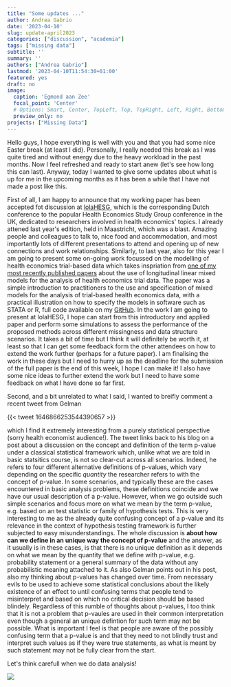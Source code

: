 ```yaml
---
title: "Some updates ..."
author: Andrea Gabrio
date: '2023-04-10'
slug: update-april2023
categories: ["discussion", "academia"]
tags: ["missing data"]
subtitle: ''
summary: ''
authors: ["Andrea Gabrio"]
lastmod: '2023-04-10T11:54:30+01:00'
featured: yes
draft: no
image:
  caption: 'Egmond aan Zee'
  focal_point: 'Center'
  # Options: Smart, Center, TopLeft, Top, TopRight, Left, Right, BottomLeft, Bottom, BottomRight
  preview_only: no
projects: ["Missing Data"]
---
```


Hello guys, I hope everything is well with you and that you had some nice Easter break (at least I did). Personally, I really needed this break as I was quite tired and without energy due to the heavy workload in the past months. Now I feel refreshed and ready to start anew (let's see how long this can last). Anyway, today I wanted to give some updates about what is up for me in the upcoming months as it has been a while that I have not made a post like this.

First of all, I am happy to announce that my working paper has been accepted fot discussion at [lolaHESG](https://www.eur.nl/en/events/lolahesg-2023-05-25), which is the corresponding Dutch conference to the popular Health Economics Study Group conference in the UK, dedicated to researchers involved in health economics' topics. I already attened last year's edition, held in Maastricht, which was a blast. Amazing people and colleagues to talk to, nice food and accommodation, and most importantly lots of different presentations to attend and opening up of new connections and work relationships. Similarly, to last year, also for this year I am going to present some on-going work focussed on the modelling of health economics trial-based data which takes inspriation from [one of my most recently published papers](https://onlinelibrary.wiley.com/doi/full/10.1002/hec.4510) about the use of longitudinal linear mixed models for the analysis of health economics trial data. The paper was a simple introduction to practitioners to the use and specification of mixed models for the analysis of trial-based health economics data, with a practical illustration on how to specify the models in software such as STATA or R, full code available on my [GitHub](https://github.com/AnGabrio/Code/tree/master/lmm_in_CEA). In the work I am going to present at lolaHESG, I hope can start from this introductory and applied paper and perform some simulations to assess the performance of the proposed methods across different missingness and data structure scenarios. It takes a bit of time but I think it will definitely be worth it, at least so that I can get some feedback form the other attendees on how to extend the work further (perhaps for a future paper). I am finalising the work in these days but I need to hurry up as the deadline for the submission of the full paper is the end of this week, I hope I can make it! I also have some nice ideas to further extend the work but I need to have some feedback on what I have done so far first.   

Second, and a bit unrelated to what I said, I wanted to breifly comment a recent tweet from Gelman  

{{< tweet 1646866253544390657 >}}

which I find it extremely interesting from a purely statistical perspective (sorry health economist audience!). The tweet links back to his blog on a post about a discussion on the concept and definition of the term p-value under a classical statistical framework which, unlike what we are told in basic statsitics course, is not so clear-cut across all scenarios. Indeed, he refers to four different alternative definitions of p-values, which vary depending on the specific *quantity* the researcher refers to with the concept of p-value. In some scenarios, and typically these are the cases encountered in basic analysis problems, these definitions coincide and we have our usual description of a p-value. However, when we go outside such simple scenarios and focus more on what we mean by the term p-value, e.g. based on an test statistic or family of hypothesis tests. This is very interesting to me as the already quite confusing concept of a p-value and its relevance in the context of hypothesis testing framework is further subjected to easy misunderstandings. The whole discussion is **about how can we define in an unique way the concept of p-value** and the answer, as it usually is in these cases, is that there is no unique definition as it depends on what we mean by the quantity that we define with p-value, e.g. probability statement or a general summary of the data without any probabilistic meaning attached to it. As also Gelman points out in his post, also my thinking about p-values has changed over time. From necessary evils to be used to achieve some statistical conclusions about the likely existence of an effect to until confusing terms that people tend to misinterpret and based on which no critical decision should be based blindely. Regardless of this rumble of thoughts about p-values, I too think that it is not a problem that p-vaules are used in their common interpretation even though a general an unique defintion for such term may not be possible. What is important I feel is that people are aware of the possibly confusing term that a p-value is and that they need to not blindly trust and interpret such values as if they were true statements, as what is meant by such statement may not be fully clear from the start.  

Let's think carefull when we do data analysis!


![](https://gifer.com/en/1qsy)